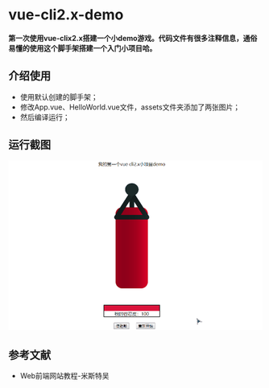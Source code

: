 # vue-cli2.x-demo

**第一次使用vue-clix2.x搭建一个小demo游戏。代码文件有很多注释信息，通俗易懂的使用这个脚手架搭建一个入门小项目哈。**

## 介绍使用
- 使用默认创建的脚手架；
- 修改App.vue、HelloWorld.vue文件，assets文件夹添加了两张图片；
- 然后编译运行；

## 运行截图
<img src="./src/assets/myFirstDemo.gif">

## 参考文献
- Web前端网站教程-米斯特吴
